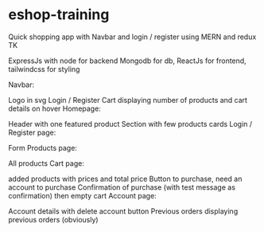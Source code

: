 # eshop-training

Quick shopping app with Navbar and login / register using MERN and redux TK

ExpressJs with node for backend Mongodb for db, ReactJs for frontend, tailwindcss for styling

Navbar:

Logo in svg
Login / Register
Cart displaying number of products and cart details on hover
Homepage:

Header with one featured product
Section with few products cards
Login / Register page:

Form
Products page:

All products
Cart page:

added products with prices and total price
Button to purchase, need an account to purchase
Confirmation of purchase (with test message as confirmation) then empty cart
Account page:

Account details with delete account button
Previous orders displaying previous orders (obviously)
